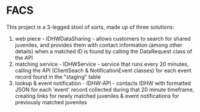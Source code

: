 # FACS
This project is a 3-legged stool of sorts, made up of three solutions: 
1. web piece - IDHWDataSharing - allows customers to search for shared juveniles, and provides them with contact information (among other details) when a matched ID is found by calling the DataRequest class of the API
2. matching service - IDHWService - service that runs every 20 minutes, calling the API (ClientSeach & NotificationEvent classes) for each event record found in the "staging" table
3. lookup & event notification - IDHW-API - contacts IDHW with formatted JSON for each 'event' record collected during that 20 minute timeframe, creating links for newly matched juveniles & event notifications for previously matched juveniles
